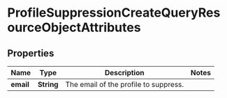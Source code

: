 # ProfileSuppressionCreateQueryResourceObjectAttributes

## Properties
Name | Type | Description | Notes
------------ | ------------- | ------------- | -------------
**email** | **String** | The email of the profile to suppress. | 
